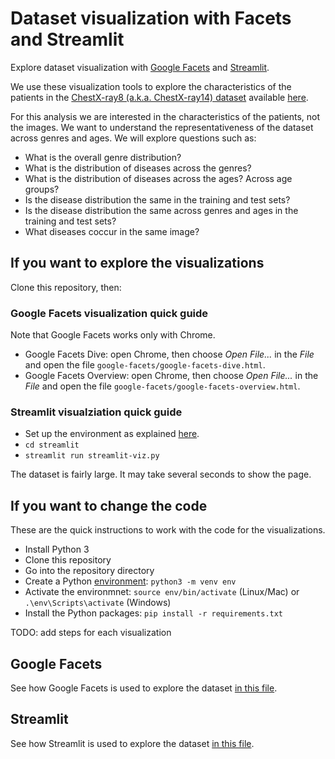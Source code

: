 # Dataset visualization with Facets and Streamlit

Explore dataset visualization with [Google Facets](./google-facets/google-facets.md) and
[Streamlit](#streamlit).

We use these visualization tools to explore the characteristics of the patients in the
[ChestX-ray8 (a.k.a. ChestX-ray14) dataset](https://arxiv.org/abs/1705.02315) available
[here](https://nihcc.app.box.com/v/ChestXray-NIHCC).

For this analysis we are interested in the characteristics of the patients, not the images. We want
to understand the representativeness of the dataset across genres and ages. We will explore
questions such as:

- What is the overall genre distribution?
- What is the distribution of diseases across the genres?
- What is the distribution of diseases across the ages? Across age groups?
- Is the disease distribution the same in the training and test sets?
- Is the disease distribution the same across genres and ages in the training and test sets?
- What diseases coccur in the same image?

## If you want to explore the visualizations

Clone this repository, then:

### Google Facets visualization quick guide

Note that Google Facets works only with Chrome.

- Google Facets Dive: open Chrome, then choose _Open File..._ in the _File_ and open the file
    `google-facets/google-facets-dive.html`.
- Google Facets Overview: open Chrome, then choose _Open File..._ in the _File_ and open the file
    `google-facets/google-facets-overview.html`.

### Streamlit visualziation quick guide

- Set up the environment as explained [here](#if-you-want-to-change-the-code).
- `cd streamlit`
- `streamlit run streamlit-viz.py`

The dataset is fairly large. It may take several seconds to show the page.

## If you want to change the code

These are the quick instructions to work with the code for the visualizations.

- Install Python 3
- Clone this repository
- Go into the repository directory
- Create a Python [environment](https://packaging.python.org/guides/installing-using-pip-and-virtual-environments/#creating-a-virtual-environment):
  `python3 -m venv env`
- Activate the environmnet: `source env/bin/activate` (Linux/Mac) or `.\env\Scripts\activate` (Windows)
- Install the Python packages: `pip install -r requirements.txt`

TODO: add steps for each visualization

## Google Facets

See how Google Facets is used to explore the dataset [in this file](./google-facets/google-facets.md).

## Streamlit

See how Streamlit is used to explore the dataset [in this file](./streamlit/streamlit.md).
